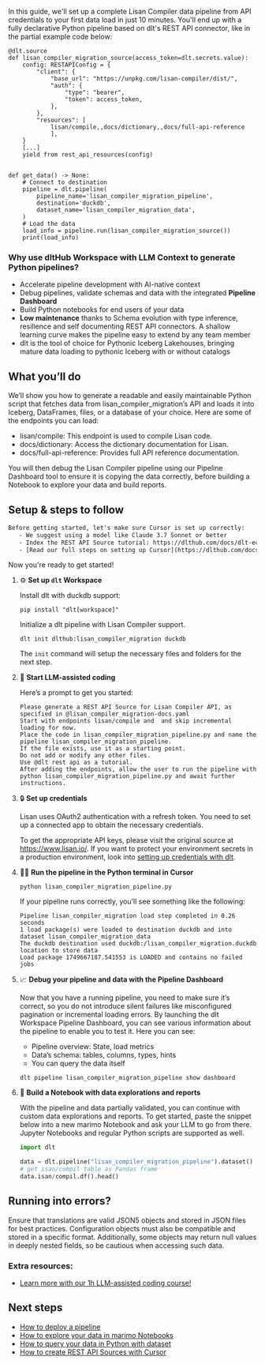 In this guide, we'll set up a complete Lisan Compiler data pipeline from API credentials to your first data load in just 10 minutes. You'll end up with a fully declarative Python pipeline based on dlt's REST API connector, like in the partial example code below:

```python-outcome
@dlt.source
def lisan_compiler_migration_source(access_token=dlt.secrets.value):
    config: RESTAPIConfig = {
        "client": {
            "base_url": "https://unpkg.com/lisan-compiler/dist/",
            "auth": {
                "type": "bearer",
                "token": access_token,
            },
        },
        "resources": [
            lisan/compile,,docs/dictionary,,docs/full-api-reference
            ],
    }
    [...]
    yield from rest_api_resources(config)


def get_data() -> None:
    # Connect to destination
    pipeline = dlt.pipeline(
        pipeline_name='lisan_compiler_migration_pipeline',
        destination='duckdb',
        dataset_name='lisan_compiler_migration_data', 
    )
    # Load the data
    load_info = pipeline.run(lisan_compiler_migration_source())
    print(load_info) 
```

### Why use dltHub Workspace with LLM Context to generate Python pipelines?

- Accelerate pipeline development with AI-native context
- Debug pipelines, validate schemas and data with the integrated **Pipeline Dashboard**
- Build Python notebooks for end users of your data
- **Low maintenance** thanks to Schema evolution with type inference, resilience and self documenting REST API connectors. A shallow learning curve makes the pipeline easy to extend by any team member
- dlt is the tool of choice for Pythonic Iceberg Lakehouses, bringing mature data loading to pythonic Iceberg with or without catalogs

## What you’ll do

We’ll show you how to generate a readable and easily maintainable Python script that fetches data from lisan_compiler_migration’s API and loads it into Iceberg, DataFrames, files, or a database of your choice. Here are some of the endpoints you can load:

- lisan/compile: This endpoint is used to compile Lisan code.
- docs/dictionary: Access the dictionary documentation for Lisan.
- docs/full-api-reference: Provides full API reference documentation.

You will then debug the Lisan Compiler pipeline using our Pipeline Dashboard tool to ensure it is copying the data correctly, before building a Notebook to explore your data and build reports.

## Setup & steps to follow

```default
Before getting started, let's make sure Cursor is set up correctly:
   - We suggest using a model like Claude 3.7 Sonnet or better
   - Index the REST API Source tutorial: https://dlthub.com/docs/dlt-ecosystem/verified-sources/rest_api/ and add it to context as **@dlt rest api**
   - [Read our full steps on setting up Cursor](https://dlthub.com/docs/dlt-ecosystem/llm-tooling/cursor-restapi#23-configuring-cursor-with-documentation)
```

Now you're ready to get started!

1. ⚙️ **Set up `dlt` Workspace**
    
    Install dlt with duckdb support:
    ```shell
    pip install "dlt[workspace]"
    ```

    Initialize a dlt pipeline with Lisan Compiler support.
    ```shell
    dlt init dlthub:lisan_compiler_migration duckdb
    ```

    The `init` command will setup the necessary files and folders for the next step.
    
2. 🤠 **Start LLM-assisted coding**
    
    Here’s a prompt to get you started:
    
    ```prompt
    Please generate a REST API Source for Lisan Compiler API, as specified in @lisan_compiler_migration-docs.yaml 
    Start with endpoints lisan/compile and  and skip incremental loading for now. 
    Place the code in lisan_compiler_migration_pipeline.py and name the pipeline lisan_compiler_migration_pipeline. 
    If the file exists, use it as a starting point. 
    Do not add or modify any other files. 
    Use @dlt rest api as a tutorial. 
    After adding the endpoints, allow the user to run the pipeline with python lisan_compiler_migration_pipeline.py and await further instructions.
    ```

    
3. 🔒 **Set up credentials** 
    
    Lisan uses OAuth2 authentication with a refresh token. You need to set up a connected app to obtain the necessary credentials.
    
    To get the appropriate API keys, please visit the original source at https://www.lisan.io/.
    If you want to protect your environment secrets in a production environment, look into [setting up credentials with dlt](https://dlthub.com/docs/walkthroughs/add_credentials).
    
4. 🏃‍♀️ **Run the pipeline in the Python terminal in Cursor**
    
    ```shell
    python lisan_compiler_migration_pipeline.py
    ```
    
    If your pipeline runs correctly, you’ll see something like the following:
    
    ```shell
    Pipeline lisan_compiler_migration load step completed in 0.26 seconds
    1 load package(s) were loaded to destination duckdb and into dataset lisan_compiler_migration_data
    The duckdb destination used duckdb:/lisan_compiler_migration.duckdb location to store data
    Load package 1749667187.541553 is LOADED and contains no failed jobs
    ```
    
5. 📈 **Debug your pipeline and data with the Pipeline Dashboard**

    Now that you have a running pipeline, you need to make sure it’s correct, so you do not introduce silent failures like misconfigured pagination or incremental loading errors. By launching the dlt Workspace Pipeline Dashboard, you can see various information about the pipeline to enable you to test it. Here you can see:
    - Pipeline overview: State, load metrics
    - Data’s schema: tables, columns, types, hints
    - You can query the data itself
    
    ```shell
    dlt pipeline lisan_compiler_migration_pipeline show dashboard
    ```
    
6. 🐍 **Build a Notebook with data explorations and reports**

    With the pipeline and data partially validated, you can continue with custom data explorations and reports. To get started, paste the snippet below into a new marimo Notebook and ask your LLM to go from there. Jupyter Notebooks and regular Python scripts are supported as well.

    
    ```python
    import dlt

   data = dlt.pipeline("lisan_compiler_migration_pipeline").dataset()
   # get isan/compil table as Pandas frame
   data.isan/compil.df().head()
    ```

## Running into errors?

Ensure that translations are valid JSON5 objects and stored in JSON files for best practices. Configuration objects must also be compatible and stored in a specific format. Additionally, some objects may return null values in deeply nested fields, so be cautious when accessing such data.

### Extra resources:

- [Learn more with our 1h LLM-assisted coding course!](https://www.youtube.com/watch?v=GGid70rnJuM)

## Next steps

- [How to deploy a pipeline](https://dlthub.com/docs/walkthroughs/deploy-a-pipeline)
- [How to explore your data in marimo Notebooks](https://dlthub.com/docs/general-usage/dataset-access/marimo)
- [How to query your data in Python with dataset](https://dlthub.com/docs/general-usage/dataset-access/dataset)
- [How to create REST API Sources with Cursor](https://dlthub.com/docs/dlt-ecosystem/llm-tooling/cursor-restapi)

